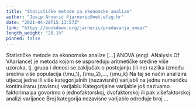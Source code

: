 ```yaml
---
title: "Statističke metode za ekonomske analize"
author: "Josip Arnerić ©jarneric@net.efzg.hr"
date: "2021-04-28T15:13:57Z"
link: "https://bookdown.org/jarneric/predavanja_smea/"
length_weight: "20.1%"
pinned: false
---
```


Statističke metode za ekonomske analize [...] ANOVA (engl. ANalysis Of VAariance) je metoda kojom se uspoređuju aritmetičke sredine više uzoraka, tj. grupa i donosi se zaključak o postojanju (ili ne) razlika između sredina više populacija \(\mu_1\), \(\mu_2\),…, \(\mu_k\) Na taj se način analizira utjecaj jedne ili više kategorijalnih (nezavisnih) varijabli na jednu numeričku kontinuiranu (zavisnu) varijablu Kategorijalne varijable još nazivamo faktorima pa govorimo o jednofaktorskoj, dvofaktorskoj ili pak višefaktorskoj analizi varijance Broj kategorija nezavisne varijable određuje broj ...
